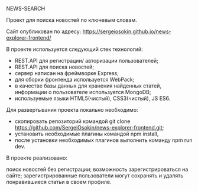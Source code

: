 NEWS-SEARCH

Проект для поиска новостей по ключевым словам.

Сайт опубликован по адресу: https://sergeiosokin.github.io/news-explorer-frontend/ 

В проекте используется следующий стек технологий:
- REST.API для регистрации/ авторизации пользователей;
- REST.API для поиска новостей;
- сервер написан на фреймворке Express;
- для сборки фронтенда используется WebPack;
- в качестве базы данных для хранения найденных статей, информации о пользователе используется MongoDB;
- используемые языки HTML5(чистый), CSS3(чистый), JS ES6. 

Для развертывания проекта локально необходимо:

- скопировать репозиторий командой git clone https://github.com/SergeiOsokin/news-explorer-frontend.git;
- установить необходимые плагины командой npm install,
- после установки необходимых плагинов выполнить команду npm run dev.

В проекте реализовано:

поиск новостей без регистрации;
возможность зарегистрироваться на сайте;
зарегистрированные пользователи могут сохранять и удалять понравившиеся статьи в своем профиле.

